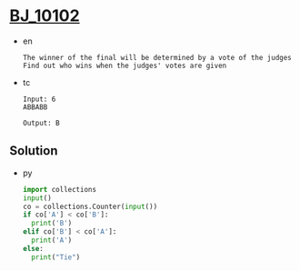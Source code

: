 # [BJ_10102](https://acmicpc.net/problem/10102)

* en

  ```en
  The winner of the final will be determined by a vote of the judges
  Find out who wins when the judges' votes are given
  ```

* tc

  ```tc
  Input: 6
  ABBABB

  Output: B
  ```

## Solution

* py

  ```py
  import collections
  input()
  co = collections.Counter(input())
  if co['A'] < co['B']:
    print('B')
  elif co['B'] < co['A']:
    print('A')
  else:
    print("Tie")
  ```
